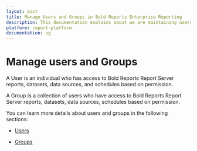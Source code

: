 ```yaml
---
layout: post
title: Manage Users and Groups in Bold Reports Enterprise Reporting
description: This documentation explains about we are maintaining users and groups in Bold Reports Enterprise Reporting
platform: report-platform
documentation: ug
---
```


# Manage users and Groups

A User is an individual who has access to Bold Reports Report Server reports, datasets, data sources, and schedules based on permission.

A Group is a collection of users who have access to Bold Reports Report Server reports, datasets, data sources, schedules based on permission.

You can learn more details about users and groups in the following sections:

* [Users](./../manage-users/users/)

* [Groups](./../manage-users/groups/)